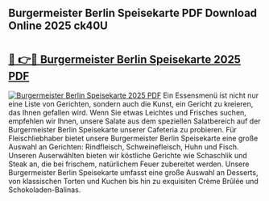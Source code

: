 ## Burgermeister Berlin Speisekarte PDF Download Online 2025 ck40U

# <h2><a href="http://gcazif.nevu.top/?p=Burgermeister+Berlin+Speisekarte">🔗 👉🔴 Burgermeister Berlin Speisekarte 2025 PDF</a></h2>

[![Burgermeister Berlin Speisekarte 2025 PDF](https://i.imgur.com/dBaPXMq.png)](http://gcazif.nevu.top/?p=Burgermeister+Berlin+Speisekarte)
Ein Essensmenü ist nicht nur eine Liste von Gerichten, sondern auch die Kunst, ein Gericht zu kreieren, das Ihnen gefallen wird. Wenn Sie etwas Leichtes und Frisches suchen, empfehlen wir Ihnen, unsere Salate aus dem speziellen Salatbereich auf der Burgermeister Berlin Speisekarte unserer Cafeteria zu probieren. Für Fleischliebhaber bietet unsere Burgermeister Berlin Speisekarte eine große Auswahl an Gerichten: Rindfleisch, Schweinefleisch, Huhn und Fisch. Unseren Auserwählten bieten wir köstliche Gerichte wie Schaschlik und Steak an, die bei frischem, natürlichem Feuer zubereitet werden. Unsere Burgermeister Berlin Speisekarte umfasst eine große Auswahl an Desserts, von klassischen Torten und Kuchen bis hin zu exquisiten Crème Brûlée und Schokoladen-Balinas.
